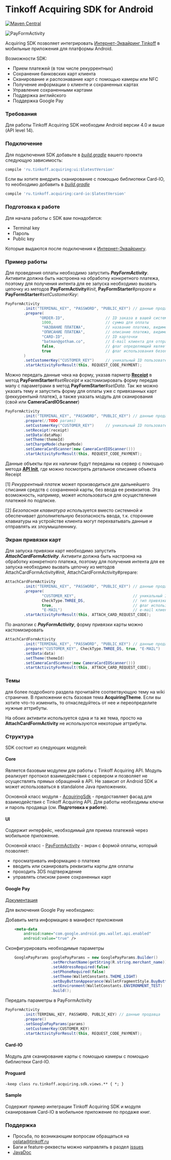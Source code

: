 # Tinkoff Acquiring SDK for Android

[![Maven Central](https://img.shields.io/maven-central/v/ru.tinkoff.acquiring/ui.svg?maxAge=3600)][search.maven]

![PayFormActivity][img-pay]

Acquiring SDK позволяет интегрировать [Интернет-Эквайринг Tinkoff][acquiring] в мобильные приложения для платформы Android.

Возможности SDK:
- Прием платежей (в том числе рекуррентных)
- Сохранение банковских карт клиента
- Сканирование и распознавание карт с помощью камеры или NFC
- Получение информации о клиенте и сохраненных картах
- Управление сохраненными картами
- Поддержка английского
- Поддержка Google Pay

### Требования
Для работы Tinkoff Acquiring SDK необходим Android версии 4.0 и выше (API level 14).

### Подключение
Для подключения SDK добавьте в [_build.gradle_][build-config] вашего проекта следующую зависимость:
```groovy
compile 'ru.tinkoff.acquiring:ui:$latestVersion'
```
Если вы хотите внедрить сканирование с помощью библиотеки Card-IO, то необходимо добавить в [_build.gradle_][build-config]
```groovy
compile 'ru.tinkoff.acquiring:card-io:$latestVersion'
```


### Подготовка к работе
Для начала работы с SDK вам понадобятся:
* Terminal key
* Пароль
* Public key

Которые выдаются после подключения к [Интернет-Эквайрингу][acquiring].

### Пример работы
Для проведения оплаты необходимо запустить _**PayFormActivity**_. Активити должна быть настроена на обработку конкретного платежа, поэтому для получения интента для ее запуска необходимо вызвать цепочку из методов **PayFormActivity**#_init_, **PayFormStarter**#_prepare_ и **PayFormStarter**#_setCustomerKey_:

```java
PayFormActivity
        .init("TERMINAL_KEY", "PASSWORD", "PUBLIC_KEY") // данные продавца
        .prepare(
               "ORDER-ID",                  // ID заказа в вашей системе
                1000,                       // сумма для оплаты
                "НАЗВАНИЕ ПЛАТЕЖА",         // название платежа, видимое пользователю
                "ОПИСАНИЕ ПЛАТЕЖА",         // описание платежа, видимое пользователю
                "CARD-ID",                  // ID карточки
                "batman@gotham.co",         // E-mail клиента для отправки уведомления об оплате
                false,                      // флаг определяющий является ли платеж рекуррентным [1]
                true                        // флаг использования безопасной клавиатуры [2]
        )
        .setCustomerKey("CUSTOMER_KEY")     // уникальный ID пользователя для сохранения данных его карты
        .startActivityForResult(this, REQUEST_CODE_PAYMENT);

```

Можно передать данные чека на форму, указав парметр [**Receipt**][receipt-javadoc] в метод **PayFormStarter**#_setReceipt_ и кастомизировать форму передав мапу с параметрами в метод **PayFormStarter**#_setData_.
Так же можно указать тему и запустить форму для оплаты уже с привязанных карт (реккурентынй платеж), а также указать модуль для сканирования (свой или **CameraCardIOScanner**)

```java
PayFormActivity
        .init("TERMINAL_KEY", "PASSWORD", "PUBLIC_KEY") // данные продавца
        .prepare(//TODO params)
        .setCustomerKey("CUSTOMER_KEY")     // уникальный ID пользователя для сохранения данных его карты
        .setReceipt(receipt)
        .setData(dataMap)
        .setTheme(themeId)
        .setChargeMode(chargeMode)
        .setCameraCardScanner(new CameraCardIOScanner()))
        .startActivityForResult(this, REQUEST_CODE_PAYMENT);

```

Данные объекты при их наличии будут переданы на сервер с помощью метода [**API Init**][init-documentation], где можно посмотреть детальное описание объекта Receipt

[1] _Рекуррентный платеж_ может производиться для дальнейшего списания средств с сохраненной карты, без ввода ее реквизитов. Эта возможность, например, может использоваться для осуществления платежей по подписке.

[2] _Безопасная клавиатура_ используется вместо системной и обеспечивает дополнительную безопасность ввода, т.к. сторонние клавиатуры на устройстве клиента могут перехватывать данные и отправлять их злоумышленнику.

### Экран привязки карт
Для запуска привязки карт необходимо запустить _**AttachCardFormActivity**_.  Активити должна быть настроена на обработку конкретного платежа, поэтому для получения интента для ее запуска необходимо вызвать цепочку из методов AttachCardFormActivity#init, AttachCardFormActivity#prepare:
```java
AttachCardFormActivity
        .init("TERMINAL_KEY", "PASSWORD", "PUBLIC_KEY") // данные продавца
        .prepare(
                "CUSTOMER_KEY",                         // уникальный ID пользователя для сохранения данных его карты                             
                CheckType.THREE_DS,                     // тип привязки карты
                true,                                   // флаг использования безопасной клавиатуры
                "E-MAIL")                               // e-mail клиента
        .startActivityForResult(this, ATTACH_CARD_REQUEST_CODE);
```

По аналогии с _**PayFormActivity**_, форму привязки карты можно кастомизировать

```java
AttachCardFormActivity
        .init("TERMINAL_KEY", "PASSWORD", "PUBLIC_KEY") // данные продавца
        .prepare("CUSTOMER_KEY", CheckType.THREE_DS, true, "E-MAIL")   
        .setData(data)
        .setTheme(themeId)
        .setCameraCardScanner(new CameraCardIOScanner()))
        .startActivityForResult(this, ATTACH_CARD_REQUEST_CODE);
```

### Темы
для более подробного раздела прочитайте соответвующую тему на wiki страничке.
В приложении есть базовая тема **AcquiringTheme**. Если вы хотите что-то изменить, то отнаследуйтесь от нее и переопределите нужные аттрибуты.

На обоих активити используется одна и та же тема, просто на **AttachCardFormActivity** не используются некоторые аттрибуты.

### Структура
SDK состоит из следующих модулей:

#### Core
Является базовым модулем для работы с Tinkoff Acquiring API. Модуль реализует протокол взаимодействия с сервером и позволяет не осуществлять прямых обращений в API. Не зависит от Android SDK и может использоваться в standalone Java приложениях.

Основной класс модуля - [AcquiringSdk][sdk-class-javadoc] - предоставляет фасад для взаимодействия с Tinkoff Acquiring API. Для работы необходимы ключи и пароль продавца (см. **Подготовка к работе**).

#### UI
Содержит интерфейс, необходимый для приема платежей через мобильное приложение.

Основной класс - [PayFormActivity][payform-class-javadoc] - экран с формой оплаты, который позволяет:
* просматривать информацию о платеже
* вводить или сканировать реквизиты карты для оплаты
* проходить 3DS подтверждение
* управлять списком ранее сохраненных карт

#### Google Pay

[Документация](https://developers.google.com/android-pay/)

Для включения Google Pay необходимо:

Добавить мета информацию в манифест приложения

```xml
    <meta-data
        android:name="com.google.android.gms.wallet.api.enabled"
        android:value="true" />
```

Сконфигурировать необходимые параметры 

```java
    GooglePayParams googlePayParams = new GooglePayParams.Builder()
                    .setMerchantName(getString(R.string.merchant_name))
                    .setAddressRequired(false)
                    .setPhoneRequired(false)
                    .setTheme(WalletConstants.THEME_LIGHT)
                    .setBuyButtonAppearance(WalletFragmentStyle.BuyButtonAppearance.ANDROID_PAY_LIGHT)
                    .setEnvironment(WalletConstants.ENVIRONMENT_TEST)
                    .build();
```

Передать параметры в PayFormActivity

```java
PayFormActivity
        .init(TERMINAL_KEY, PASSWORD, PUBLIC_KEY) // данные продавца
        .prepare()
        .setGooglePayParams(params)
        .setCustomerKey(CUSTOMER_KEY)
        .startActivityForResult(this, REQUEST_CODE_PAYMENT);
```

#### Card-IO
Модуль для сканирование карты с помощью камеры с помощью библиотеки Card-IO.

#### Proguard
```
-keep class ru.tinkoff.acquiring.sdk.views.** { *; }
```

#### Sample
Содержит пример интеграции Tinkoff Acquiring SDK и модуля сканирования Card-IO в мобильное приложение по продаже книг.

### Поддержка
- Просьба, по возникающим вопросам обращаться на [oplata@tinkoff.ru][support-email]
- Баги и feature-реквесты можно направлять в раздел [issues][issues]
- [JavaDoc][javadoc]

[search.maven]: http://search.maven.org/#search|ga|1|ru.tinkoff.acquiring.ui
[build-config]: https://developer.android.com/studio/build/index.html
[support-email]: mailto:oplata@tinkoff.ru
[issues]: https://github.com/TinkoffCreditSystems/tinkoff-asdk-android/issues
[acquiring]: https://t.tinkoff.ru/
[payform-class-javadoc]: http://tinkoffcreditsystems.github.io/tinkoff-asdk-android/javadoc/ru/tinkoff/acquiring/sdk/PayFormActivity.html
[sdk-class-javadoc]: http://tinkoffcreditsystems.github.io/tinkoff-asdk-android/javadoc/ru/tinkoff/acquiring/sdk/AcquiringSdk.html
[javadoc]: http://tinkoffcreditsystems.github.io/tinkoff-asdk-android/javadoc/
[img-pay]: http://tinkoffcreditsystems.github.io/tinkoff-asdk-android/res/pay2.png
[receipt-javadoc]: http://tinkoffcreditsystems.github.io/tinkoff-asdk-android/javadoc/ru/tinkoff/acquiring/sdk/Receipt.html
[init-documentation]: https://oplata.tinkoff.ru/landing/develop/documentation/cmp/Init
